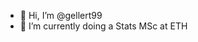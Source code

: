 - 👋 Hi, I’m @gellert99
- 🌱 I’m currently doing  a Stats MSc at ETH


<!---
gellert99/gellert99 is a ✨ special ✨ repository because its `README.md` (this file) appears on your GitHub profile.
You can click the Preview link to take a look at your changes.
--->
